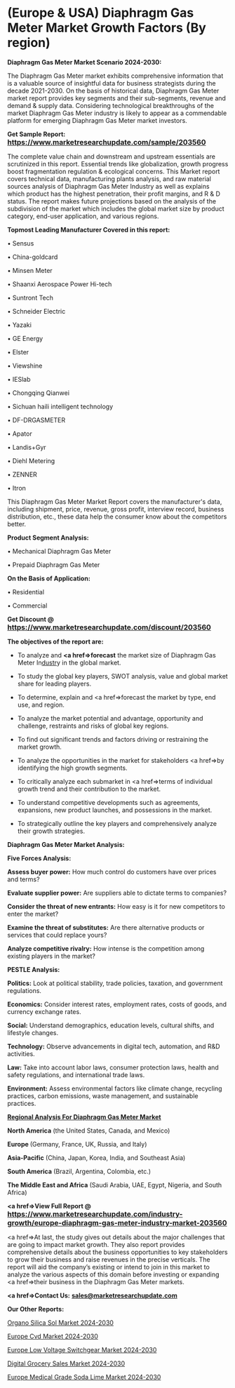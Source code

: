 # (Europe & USA) Diaphragm Gas Meter Market Growth Factors (By region)

<strong>Diaphragm Gas Meter Market Scenario 2024-2030:</strong>

The Diaphragm Gas Meter market exhibits comprehensive information that is a valuable source of insightful data for business strategists during the decade 2021-2030. On the basis of historical data, Diaphragm Gas Meter market report provides key segments and their sub-segments, revenue and demand &amp; supply data. Considering technological breakthroughs of the market Diaphragm Gas Meter industry is likely to appear as a commendable platform for emerging Diaphragm Gas Meter market investors.

<strong>Get Sample Report: <a href=https://www.marketresearchupdate.com/sample/203560><font size=3 color=#0000ff>https://www.marketresearchupdate.com/sample/203560</font></a></strong>

The complete value chain and downstream and upstream essentials are scrutinized in this report. Essential trends like globalization, growth progress boost fragmentation regulation &amp; ecological concerns. This Market report covers technical data, manufacturing plants analysis, and raw material sources analysis of Diaphragm Gas Meter Industry as well as explains which product has the highest penetration, their profit margins, and R & D status. The report makes future projections based on the analysis of the subdivision of the market which includes the global market size by product category, end-user application, and various regions.

<strong>Topmost Leading Manufacturer Covered in this report:</strong>

• Sensus

• China-goldcard

• Minsen Meter

• Shaanxi Aerospace Power Hi-tech

• Suntront Tech

• Schneider Electric

• Yazaki

• GE Energy

• Elster

• Viewshine

• IESlab

• Chongqing Qianwei

• Sichuan haili intelligent technology

• DF-DRGASMETER

• Apator

• Landis+Gyr

• Diehl Metering

• ZENNER

• Itron

This Diaphragm Gas Meter Market Report covers the manufacturer's data, including shipment, price, revenue, gross profit, interview record, business distribution, etc., these data help the consumer know about the competitors better.

<strong>Product Segment Analysis: </strong>

• Mechanical Diaphragm Gas Meter

• Prepaid Diaphragm Gas Meter

<strong>On the Basis of Application:</strong>

• Residential

• Commercial

<strong>Get Discount @ <a href=https://www.marketresearchupdate.com/discount/203560><font size=3 color=#0000ff>https://www.marketresearchupdate.com/discount/203560</font></a></strong>

<strong><b>The objectives of the report are:</b></strong>

- To analyze and <strong><a href=><strong>forecast</strong></a></strong> the market size of Diaphragm Gas Meter In<a href=ASDF991299>dustr</a>y in the global market.

- To study the global key players, SWOT analysis, value and global market share for leading players.

- To determine, explain and <a href=>forecast</a> the market by type, end use, and region.

- To analyze the market potential and advantage, opportunity and challenge, restraints and risks of global key regions.

- To find out significant trends and factors driving or restraining the market growth.

- To analyze the opportunities in the market for stakeholders <a href=>by</a> identifying the high growth segments.

- To critically analyze each submarket in <a href=>terms</a> of individual growth trend and their contribution to the market.

- To understand competitive developments such as agreements, expansions, new product launches, and possessions in the market.

- To strategically outline the key players and comprehensively analyze their growth strategies.

<strong>Diaphragm Gas Meter Market Analysis:</strong>

<strong>Five Forces Analysis:</strong>

<strong>Assess buyer power:</strong> How much control do customers have over prices and terms?

<strong>Evaluate supplier power:</strong> Are suppliers able to dictate terms to companies?

<strong>Consider the threat of new entrants:</strong> How easy is it for new competitors to enter the market?

<strong>Examine the threat of substitutes:</strong> Are there alternative products or services that could replace yours?

<strong>Analyze competitive rivalry:</strong> How intense is the competition among existing players in the market?

<strong>PESTLE Analysis:</strong>

<strong>Politics:</strong> Look at political stability, trade policies, taxation, and government regulations.

<strong>Economics:</strong> Consider interest rates, employment rates, costs of goods, and currency exchange rates.

<strong>Social:</strong> Understand demographics, education levels, cultural shifts, and lifestyle changes.

<strong>Technology:</strong> Observe advancements in digital tech, automation, and R&D activities.

<strong>Law:</strong> Take into account labor laws, consumer protection laws, health and safety regulations, and international trade laws.

<strong>Environment:</strong> Assess environmental factors like climate change, recycling practices, carbon emissions, waste management, and sustainable practices.

<strong><u><b>Regional Analysis For Diaphragm Gas Meter Market</b></u></strong>

<strong><b>North America</b></strong> (the United States, Canada, and Mexico)

<strong><b>Europe </b></strong>(Germany, France, UK, Russia, and Italy)

<strong><b>Asia-Pacific</b></strong> (China, Japan, Korea, India, and Southeast Asia)

<strong><b>South America</b></strong> (Brazil, Argentina, Colombia, etc.)

<strong><b>The Middle East and Africa</b></strong> (Saudi Arabia, UAE, Egypt, Nigeria, and South Africa)

<strong><a href=>View Full Report</a> @ <a href=https://www.marketresearchupdate.com/industry-growth/europe-diaphragm-gas-meter-industry-market-203560><font size=3 color=#0000ff>https://www.marketresearchupdate.com/industry-growth/europe-diaphragm-gas-meter-industry-market-203560</font></a></strong>

<a href=>At last,</a> the study gives out details about the major challenges that are going to impact market growth. They also report provides comprehensive details about the business opportunities to key stakeholders to grow their business and raise revenues in the precise verticals. The report will aid the company’s existing or intend to join in this market to analyze the various aspects of this domain before investing or expanding <a href=>their</a> business in the Diaphragm Gas Meter markets.

<strong><a href=>Contact Us:</a></strong>
<strong>sales@marketresearchupdate.com</strong>

<strong>Our Other Reports:</strong>

<a href=https://www.linkedin.com/pulse/organo-silica-sol-market-growth-possibilities>Organo Silica Sol Market 2024-2030</a>

<a href=https://www.linkedin.com/pulse/europe-cvd-market-size-exclusive-report-latest-trends>Europe Cvd Market 2024-2030</a>

<a href=https://www.linkedin.com/pulse/europe-low-voltage-switchgear-market>Europe Low Voltage Switchgear Market 2024-2030</a>

<a href=https://www.linkedin.com/pulse/digital-grocery-sales-market-research-2023-analysis-fxz2f/>Digital Grocery Sales Market 2024-2030</a>

<a href=https://www.linkedin.com/pulse/europe-medical-grade-soda-lime-market-fgknf/>Europe Medical Grade Soda Lime Market 2024-2030</a>

